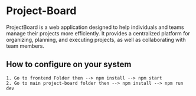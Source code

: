 # Project-Board
ProjectBoard is a web application designed to help individuals and teams manage their projects more efficiently. It provides a centralized platform for organizing, planning, and executing projects, as well as collaborating with team members.

## How to configure on your system
~~~
1. Go to frontend Folder then --> npm install --> npm start 
2. Go to main project-board folder then --> npm install --> npm run dev
